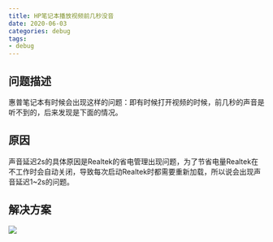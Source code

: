 ```yaml
---
title: HP笔记本播放视频前几秒没音
date: 2020-06-03
categories: debug
tags: 
- debug
---
```

## 问题描述
惠普笔记本有时候会出现这样的问题：即有时候打开视频的时候，前几秒的声音是听不到的，后来发现是下面的情况。

## 原因
声音延迟2s的具体原因是Realtek的省电管理出现问题，为了节省电量Realtek在不工作时会自动关闭，导致每次启动Realtek时都需要重新加载，所以说会出现声音延迟1~2s的问题。

## 解决方案
![](https://jiapeiyang.oss-cn-beijing.aliyuncs.com/img/20200603101127.png)
